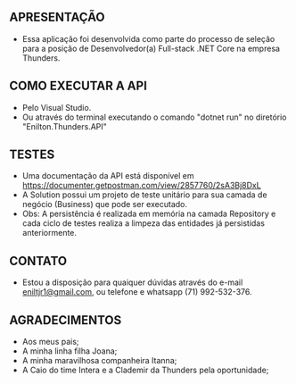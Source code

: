 ## APRESENTAÇÃO

- Essa aplicação foi desenvolvida como parte do processo de seleção para a posição de Desenvolvedor(a) Full-stack .NET Core na empresa Thunders.

## COMO EXECUTAR A API

- Pelo Visual Studio. 
- Ou através do terminal executando o comando "dotnet run" no diretório "Enilton.Thunders.API"


## TESTES

- Uma documentação da API está disponível em https://documenter.getpostman.com/view/2857760/2sA3Bj8DxL
- A Solution possui um projeto de teste unitário para sua camada de negócio (Business) que pode ser executado. 
 - Obs: A persistência é realizada em memória na camada Repository e cada ciclo de testes realiza a limpeza das entidades já persistidas anteriormente.


 ## CONTATO

 - Estou a disposição para quaiquer dúvidas através do e-mail eniltjr1@gmail.com, ou telefone e whatsapp (71) 992-532-376.


 ## AGRADECIMENTOS

 - Aos meus pais;
 - A minha linha filha Joana;
 - A minha maravilhosa companheira Itanna;
 - A Caio do time Intera e a Clademir da Thunders pela oportunidade;